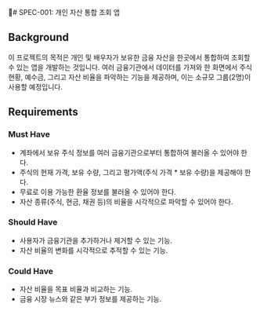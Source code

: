 # SPEC-001: 개인 자산 통합 조회 앱

## Background

이 프로젝트의 목적은 개인 및 배우자가 보유한 금융 자산을 한곳에서 통합하여 조회할 수 있는 앱을 개발하는 것입니다. 여러 금융기관에서 데이터를 가져와 한 화면에서 주식 현황, 예수금, 그리고 자산 비율을 파악하는 기능을 제공하며, 이는 소규모 그룹(2명)이 사용할 예정입니다.

## Requirements

### Must Have
- 계좌에서 보유 주식 정보를 여러 금융기관으로부터 통합하여 불러올 수 있어야 한다.
- 주식의 현재 가격, 보유 수량, 그리고 평가액(주식 가격 * 보유 수량)을 제공해야 한다.
- 무료로 이용 가능한 환율 정보를 불러올 수 있어야 한다.
- 자산 종류(주식, 현금, 채권 등)의 비율을 시각적으로 파악할 수 있어야 한다.

### Should Have
- 사용자가 금융기관을 추가하거나 제거할 수 있는 기능.
- 자산 비율의 변화를 시각적으로 추적할 수 있는 기능.

### Could Have
- 자산 비율을 목표 비율과 비교하는 기능.
- 금융 시장 뉴스와 같은 부가 정보를 제공하는 기능.


	  


